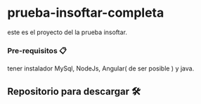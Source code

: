 # prueba-insoftar-completa
este es el proyecto del la prueba insoftar.

### Pre-requisitos 📋
tener instalador MySql, NodeJs, Angular( de ser posible ) y java.

## Repositorio para descargar 🛠️
